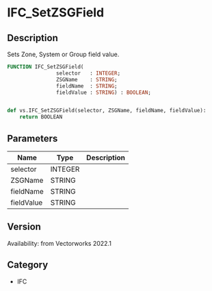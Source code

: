 # IFC_SetZSGField

## Description
Sets Zone, System or Group field value.

```pascal
FUNCTION IFC_SetZSGField(
				selector   : INTEGER;
				ZSGName    : STRING;
				fieldName  : STRING;
				fieldValue : STRING) : BOOLEAN;
```

```python

def vs.IFC_SetZSGField(selector, ZSGName, fieldName, fieldValue):
    return BOOLEAN
```

## Parameters
|Name|Type|Description|
|---|---|---|
|selector|INTEGER||
|ZSGName|STRING||
|fieldName|STRING||
|fieldValue|STRING||

## Version
Availability: from Vectorworks 2022.1
## Category
* IFC

